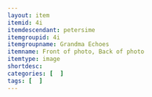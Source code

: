 ```yaml
---
layout: item
itemid: 4i
itemdescendant: petersime
itemgroupid: 4i
itemgroupname: Grandma Echoes
itemname: Front of photo, Back of photo
itemtype: image
shortdesc: 
categories: [  ]
tags: [  ]
---
```








